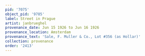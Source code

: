 ```yaml
---
pid: '7075'
object_pid: '9785'
label: Street in Prague
artist: janbrueghel
provenance_date: Jun 15 1926 to Jun 16 1926
provenance_location: Amsterdam
provenance_text: 'Sale, F. Muller & Co., Lot #356 (as Hollar)'
collection: provenance
order: '2413'
---
```

